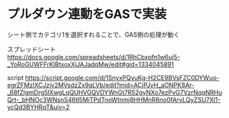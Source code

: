 # プルダウン連動をGASで実装
シート側でカテゴリ1を選択すれることで、GAS側の処理が動く

スプレッドシート
https://docs.google.com/spreadsheets/d/1RhCbxpfn1w6uj5-_YoRoGUWFFrKIBtxoxXjJAJadqMw/edit#gid=1334045891

script
https://script.google.com/d/1SnyxPQyuKg-H2CE9BVsFZC0DYWuo-egrZFMzlXCJzjv2MVsdzZx9qLVb/edit?mid=ACjPJvH_aONPK8Ar-_68fZlgmDrg5IXwgLqQUHVGQVDYWnGt7R52gyNXo7ezPvG7VzrNqqNRHuQrt-_bHNOc3WNsnS46tl5MiTPdTnoWtnmj8HHMnR8no0fArvLQyZSU7XI1-ycQd3BYHRqT&uiv=2
